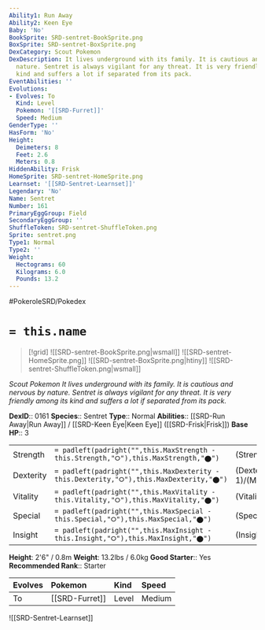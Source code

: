```yaml
---
Ability1: Run Away
Ability2: Keen Eye
Baby: 'No'
BookSprite: SRD-sentret-BookSprite.png
BoxSprite: SRD-sentret-BoxSprite.png
DexCategory: Scout Pokemon
DexDescription: It lives underground with its family. It is cautious and nervous by
  nature. Sentret is always vigilant for any threat. It is very friendly among its
  kind and suffers a lot if separated from its pack.
EventAbilities: ''
Evolutions:
- Evolves: To
  Kind: Level
  Pokemon: '[[SRD-Furret]]'
  Speed: Medium
GenderType: ''
HasForm: 'No'
Height:
  Deimeters: 8
  Feet: 2.6
  Meters: 0.8
HiddenAbility: Frisk
HomeSprite: SRD-sentret-HomeSprite.png
Learnset: '[[SRD-Sentret-Learnset]]'
Legendary: 'No'
Name: Sentret
Number: 161
PrimaryEggGroup: Field
SecondaryEggGroup: ''
ShuffleToken: SRD-sentret-ShuffleToken.png
Sprite: sentret.png
Type1: Normal
Type2: ''
Weight:
  Hectograms: 60
  Kilograms: 6.0
  Pounds: 13.2
---
```


#PokeroleSRD/Pokedex

# `= this.name`

> [!grid]
> ![[SRD-sentret-BookSprite.png|wsmall]]
> ![[SRD-sentret-HomeSprite.png]]
> ![[SRD-sentret-BoxSprite.png|htiny]]
> ![[SRD-sentret-ShuffleToken.png|wsmall]]


*Scout Pokemon*
*It lives underground with its family. It is cautious and nervous by nature. Sentret is always vigilant for any threat. It is very friendly among its kind and suffers a lot if separated from its pack.*

**DexID**:: 0161
**Species**:: Sentret
**Type**:: Normal
**Abilities**:: [[SRD-Run Away|Run Away]] / [[SRD-Keen Eye|Keen Eye]] ([[SRD-Frisk|Frisk]])
**Base HP**:: 3

|           |                                                                                        |                                          |
| --------- | -------------------------------------------------------------------------------------- | ---------------------------------------- |
| Strength  | `= padleft(padright("",this.MaxStrength - this.Strength,"⭘"),this.MaxStrength,"⬤")`    | (Strength::2)/(MaxStrength::4)   |
| Dexterity | `= padleft(padright("",this.MaxDexterity - this.Dexterity,"⭘"),this.MaxDexterity,"⬤")` | (Dexterity:: 1)/(MaxDexterity::3) |
| Vitality  | `= padleft(padright("",this.MaxVitality - this.Vitality,"⭘"),this.MaxVitality,"⬤")`    | (Vitality::1)/(MaxVitality::3)   |
| Special   | `= padleft(padright("",this.MaxSpecial - this.Special,"⭘"),this.MaxSpecial,"⬤")`       | (Special::1)/(MaxSpecial::3)     |
| Insight   | `= padleft(padright("",this.MaxInsight - this.Insight,"⭘"),this.MaxInsight,"⬤")`       | (Insight::2)/(MaxInsight::4)     |

**Height**: 2'6" / 0.8m
**Weight**: 13.2lbs / 6.0kg
**Good Starter**:: Yes
**Recommended Rank**:: Starter

| Evolves   | Pokemon        | Kind   | Speed   |
|:----------|:---------------|:-------|:--------|
| To        | [[SRD-Furret]] | Level  | Medium  |

![[SRD-Sentret-Learnset]]